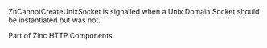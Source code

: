 ZnCannotCreateUnixSocket is signalled when a Unix Domain Socket should be instantiated but was not.

Part of Zinc HTTP Components. 